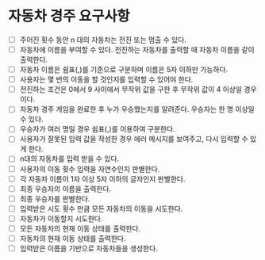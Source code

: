 # 자동차 경주 요구사항

- [ ] 주어진 횟수 동안 n 대의 자동차는 전진 또는 멈출 수 있다.
- [ ] 자동차에 이름을 부여할 수 있다. 전진하는 자동차를 출력할 때 자동차 이름을 같이 출력한다.
- [ ] 자동차 이름은 쉼표(,)를 기준으로 구분하며 이름은 5자 이하만 가능하다.
- [ ] 사용자는 몇 번의 이동을 할 것인지를 입력할 수 있어야 한다.
- [ ] 전진하는 조건은 0에서 9 사이에서 무작위 값을 구한 후 무작위 값이 4 이상일 경우이다.
- [ ] 자동차 경주 게임을 완료한 후 누가 우승했는지를 알려준다. 우승자는 한 명 이상일 수 있다.
- [ ] 우승자가 여러 명일 경우 쉼표(,)를 이용하여 구분한다.
- [ ] 사용자가 잘못된 입력 값을 작성한 경우 에러 메시지를 보여주고, 다시 입력할 수 있게 한다.
- [ ] n대의 자동차를 입력 받을 수 있다.
- [ ] 사용자의 이동 횟수 입력을 자연수인지 판별한다.
- [ ] 각 자동차 이름이 1자 이상 5자 이하의 글자인지 판별한다.
- [ ] 최종 우승자의 이름을 출력한다.
- [ ] 최종 우승자를 판별한다.
- [ ] 입력받은 시도 횟수 만큼 모든 자동차의 이동을 시도한다.
- [ ] 자동차가 이동할지 시도한다.
- [ ] 모든 자동차의 현재 이동 상태를 출력한다.
- [ ] 자동차의 현재 이동 상태를 출력한다.
- [ ] 입력받은 이름을 기반으로 자동차들을 생성한다.